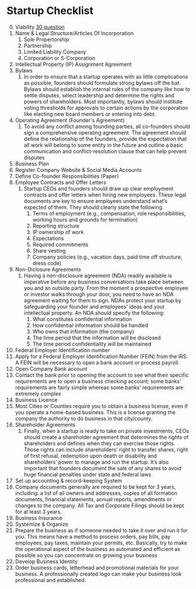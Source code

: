 # Startup Checklist
0. Viability [30 question](https://alltopstartups.com/2013/04/04/do-you-have-a-startup-idea-29-questions-to-determine-its-viability/)
1. Name & Legal Structure/Articles Of Incorporation
   1. Sole Propertorship
   2. Partnership
   3. Limited Liability Company
   4. Corporation or S-Corporation
2. Intellectual Property (IP) Assignment Agreement
3. Bylaws
   1. In order to ensure that a startup operates with as little complications as possible, founders should formulate strong bylaws off the bat. Bylaws should establish the internal rules of the company like how to settle disputes, select leadership and determine the rights and powers of shareholders. Most importantly, bylaws should institute voting thresholds for approvals to certain actions by the corporation like electing new board members or entering into debt.
4. Operating Agreement (Founder's Agreement)
   1. To avoid any conflict among founding parties, all co-founders should sign a comprehensive operating agreement. The agreement should define the relationship of the founders, provide the expectation that all work will belong to some entity in the future and outline a basic communication and conflict-resolution clause that can help prevent disputes
5. Business Plan
6. Register Company Website & Social Media Accounts
7. Define Co-founder Responsibilities (Paper)
8. Employee Contracts and Offer Letters
   1. Startup CEOs and founders should draw up clear employment contracts and offer letters when hiring new employees. These legal documents are key to ensure employees understand what’s expected of them. They should clearly state the following.
      1. Terms of employment (e.g., compensation, role responsibilities, working hours and grounds for termination)
      2. Reporting structure
      3. IP ownership of work
      4. Expectations
      5. Required commitments
      6. Share vesting
      7. Company policies (e.g., vacation days, paid time off structure, dress code)
9. Non-Diclosure Agreements
   1. Having a non-disclosure agreement (NDA) readily available is imperative before any business conversations take place between you and an outside party. From the moment a prospective employee or investor walks through your door, you need to have an NDA agreement waiting for them to sign. NDAs protect your startup by safeguarding your founder and employees’ ideas and your intellectual property. An NDA should specify the following:
      1. What constitutes confidential information
      2. How confidential information should be handled
      3. Who owns that information (the company)
      4. The time period that the information will be disclosed
      5. The time period confidentiality will be maintained
10. Federal Employer Identification number
   2. Apply for a Federal Employer Identification Number (FEIN) from the IRS. A FEIN will be necessary to open a bank account or process payroll.
11. Open Company Bank account
   3. Contact the bank prior to opening the account to see what their specific requirements are to open a business checking account; some banks’ requirements are fairly simple whereas some banks’ requirements are extremely complex
12. Business Licence
   4. Most Cities or Counties require you to obtain a business license, even if you operate a home-based business. This is a license granting the company the authority to do business in that city/county.
13. Shareholder Agreements
    1.  Finally, when a startup is ready to take on private investments, CEOs should create a shareholder agreement that determines the rights of shareholders and defines when they can exercise those rights. Those rights can include shareholders’ right to transfer shares, right of first refusal, redemption upon death or disability and shareholders’ power to manage and run the startup. It’s also important that founders document the sale of any shares to avoid huge financial penalties under state and federal laws
14.  Set up accounting & record-keeping System
   5. Company documents generally are required to be kept for 3 years, including: a list of all owners and addresses, copies of all formation documents, financial statements, annual reports, amendments or changes to the company. All Tax and Corporate Filings should be kept for at least 3 years.
15.  Business Insurance
16.  Systemize & Organize
   6. Prepare the business as if someone needed to take it over and run it for you. This means have a method to process orders, pay bills, pay employees, pay taxes, maintain your permits, etc. Basically, try to make the operational aspect of the business as automated and efficient as possible so you can concentrate on growing your business
17.  Develop Business Identity
   7. Order business cards, letterhead and promotional materials for your business. A professionally created logo can make your business look professional and established.


